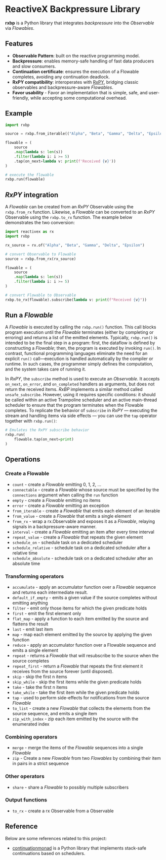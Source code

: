 # ReactiveX Backpressure Library

**rxbp** is a Python library that integrates *backpressure* into the *Observable* via *Flowables*. 


## Features

- **Observable Pattern**: built on the reactive programming model.
- **Backpressure**: enables memory-safe handling of fast data producers and slow consumers.
- **Continuation certificate**: ensures the execution of a Flowable completes, avoiding any continuation deadlock.
- **RxPY compatibility**: interoperates with [RxPY](https://github.com/ReactiveX/RxPY/tree/master), bridging classic observables and backpressure-aware *Flowables*.
- **Favor usability** - Favor an implementation that is simple, safe, and user-friendly, while accepting some computational overhead.

<!-- ## Installation -->

## Example

``` python
import rxbp

source = rxbp.from_iterable(("Alpha", "Beta", "Gamma", "Delta", "Epsilon"))

flowable = (
    source
    .map(lambda s: len(s))
    .filter(lambda i: i >= 5)
    .tap(on_next=lambda v: print(f'Received {v}'))
)

# execute the flowable
rxbp.run(flowable)
```

## *RxPY* integration

A *Flowable* can be created from an *RxPY* Observable using the `rxbp.from_rx` function.
Likewise, a *Flowable* can be converted to an *RxPY* Observable using the `rxbp.to_rx` function.
The example below demonstrates the two conversion:

``` python
import reactivex as rx
import rxbp

rx_source = rx.of("Alpha", "Beta", "Gamma", "Delta", "Epsilon")

# convert Observable to Flowable
source = rxbp.from_rx(rx_source)

flowable = (
    source
    .map(lambda s: len(s))
    .filter(lambda i: i >= 5)
)

# convert Flowable to Observable
rxbp.to_rx(flowable).subscribe(lambda v: print(f"Received {v}"))
```


## Run a *Flowable*

A *Flowable* is executed by calling the `rxbp.run()` function. 
This call blocks program execution until the *Flowable* terminates (either by completing or erroring) and returns a list of the emitted elements.
Typically, `rxbp.run()` is intended to be the final step in a program: first, the dataflow is defined by constructing a *Flowable*; then, the program is executed by invoking `run()`.
In contrast, functional programming languages eliminate the need for an explicit `run()` call—execution is handled automatically by the compiler or runtime. 
In such cases, the programmer simply defines the computation, and the system takes care of running it.

In *RxPY*, the `subscribe` method is used to execute an *Observable*.
It accepts `on_next`, `on_error`, and `on_completed` handlers as arguments, but does not return the received items.
*RxBP* implements a similar method called `unsafe_subscribe`.
However, using it requires specific conditions: it should be called within an active Trampoline scheduler and an active main-thread scheduler to ensure that the program terminates when the Flowable completes.
To replicate the behavior of `subscribe` in *RxPY* — executing the stream and handling items via side effects — you can use the `tap` operator together with `rxbp.run()`:
``` python
# Emulates the RxPY subscribe behavior
rxbp.run(
    flowable.tap(on_next=print)
)
```


## Operations

### Create a Flowable

- `count` - create a *Flowable* emitting 0, 1, 2, ...
- `connectable` - create a *Flowable* whose source must be specified by the `connections` argument when calling the `run` function
- `empty` - create a *Flowable* emitting no items
- `error` - create a *Flowable* emitting an exception
- `from_iterable` - create a *Flowable* that emits each element of an iterable
- `from_value` - create a *Flowable* that emits a single element
- `from_rx` - wrap a rx.Observable and exposes it as a *Flowable*, relaying signals in a backpressure-aware manner.
- `interval` - create a *Flowable* emitting an item after every time interval
- `repeat_value` - create a *Flowable* that repeats the given element
- `schedule_on` - schedule task on a dedicated scheduler
- `schedule_relative` - schedule task on a dedicated scheduler after a relative time
- `schedule_absolute` - schedule task on a dedicated scheduler after an absolute time

### Transforming operators

- `accumulate` - apply an accumulator function over a *Flowable* sequence and returns each intermediate result.
- `default_if_empty` - emits a given value if the source completes without emitting anything
- `filter` - emit only those items for which the given predicate holds
- `first` - emit the first element only
- `flat_map` - apply a function to each item emitted by the source and flattens the result
- `last` - emit last item
- `map` - map each element emitted by the source by applying the given function
- `reduce` - apply an accumulator function over a Flowable sequence and emits a single element
- `repeat` - returns a *Flowable* that will resubscribe to the source when the source completes
- `repeat_first` - return a *Flowable* that repeats the first element it receives from the source forever (until disposed).
- `skip` - skip the first n items
- `skip_while` - skip the first items while the given predicate holds
- `take` - take the first n items
- `take_while` - take the first item while the given predicate holds
- `tap` - used to perform side-effects for notifications from the source *Flowable*
- `to_list` - create a new *Flowable* that collects the elements from the source sequence, and emits a single item
- `zip_with_index` - zip each item emitted by the source with the enumerated index

### Combining operators

- `merge` - merge the items of the *Flowable* sequences into a single *Flowable*
- `zip` - Create a new *Flowable* from two *Flowables* by combining their 
item in pairs in a strict sequence

### Other operators

- `share` - share a *Flowable* to possibly multiple subscribers

### Output functions

- `to_rx` - create a rx Observable from a Observable


## Reference

Below are some references related to this project:

* [continuationmonad](https://github.com/MichaelSchneeberger/continuationmonad/) is a Python library that implements stack-safe continuations based on schedulers.
<!-- * [donotation](https://github.com/MichaelSchneeberger/continuationmonad/) is a Python library that implements stack-safe continuations based on schedulers. -->
